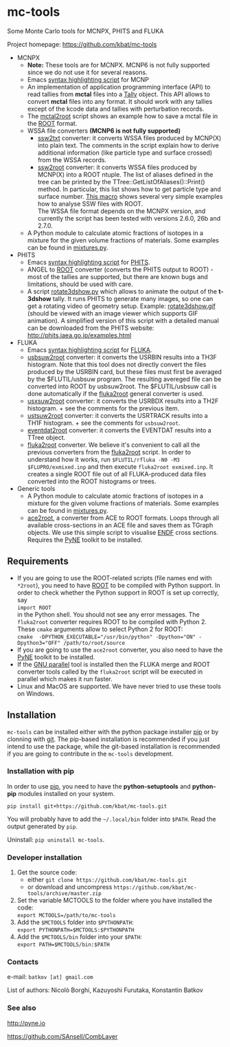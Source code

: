 # mc-tools
Some Monte Carlo tools for MCNPX, PHITS and FLUKA

Project homepage: https://github.com/kbat/mc-tools

* MСNРХ
  * **Note:** These tools are for MCNPX. MCNP6 is not fully supported since we do not use it for several reasons.
  * Emacs [syntax highlighting script](https://github.com/kbat/mc-tools/blob/master/mctools/mcnp/mcnpgen-mode.el) for MCNP
  * An implementation of application programming interface (API) to
    read tallies from **mctal** files into a
    [Tally](https://github.com/kbat/mc-tools/blob/master/mctools/mcnp/mctal.py)
    object. This API allows to convert **mctal** files into any
    format.  It should work with any tallies except of the kcode data
    and tallies with perturbation records. 
  * The [mctal2root](https://github.com/kbat/mc-tools/blob/master/mctools/mcnp/mctal2root.py)
    script shows an example how to save a mctal file in the
    [ROOT](http://root.cern.ch)  format.
  * WSSA file converters **(MCNP6 is not fully supported)**
    * [ssw2txt](https://github.com/kbat/mc-tools/blob/master/mctools/mcnp/ssw2txt.py)
      converter: it converts WSSA files produced by MCNP(X) into plain
      text. The comments in the script explain how to derive additional
      information (like particle type and surface crossed) from the
      WSSA records.
    * [ssw2root](https://github.com/kbat/mc-tools/blob/master/mctools/mcnp/ssw2root.py)
      converter: it converts WSSA files produced by MСNР(X) into a ROOT
      ntuple.
      The list of aliases defined in the tree can be printed
      by the TTree::GetListOfAliases()::Print()
      method. In particular, this list shows how to get particle type and surface number.
      [This macro](https://github.com/kbat/mc-tools/blob/master/mctools/mcnp/examples/ssw2root/example.C)
      shows several very simple examples how to analyse SSW files with
      ROOT.  
    The WSSA file format depends on the MCNPX version, and currently
    the script has been tested with versions 2.6.0, 26b and 2.7.0.
  * A Python module to calculate atomic fractions of isotopes in a
    mixture for the given volume fractions of materials. Some examples
    can be found in
    [mixtures.py](https://github.com/kbat/mc-tools/blob/master/mctools/common/mixtures.py). 
* PHITS
  * Emacs [syntax highlighting script](https://github.com/kbat/mc-tools/blob/master/mctools/phits/phits-mode.el) for [PHITS](http://phits.jaea.go.jp/).
  * ANGEL to [ROOT](http://root.cern.ch) converter (converts the PHITS
    output to ROOT) - most of the tallies are supported, but there are
    known bugs and limitations, should be used with care. 
  * A script
    [rotate3dshow.py](https://github.com/kbat/mc-tools/blob/master/mctools/phits/rotate3dshow.py)
    which allows to animate the output of the **t-3dshow** tally. It
    runs PHITS to generate many images, so one can get a rotating
    video of geometry setup. Example:
    [rotate3dshow.gif](http://mc-tools.googlecode.com/files/rotate3dshow.gif)
    (should be viewed with an image viewer which supports GIF
    animation).  A simplified version of this script with a detailed
    manual can be downloaded from the PHITS website:
    <http://phits.jaea.go.jp/examples.html> 
* FLUKA
  * Emacs [syntax highlighting script](https://github.com/kbat/mc-tools/blob/master/mctools/fluka/fluka-mode.el) for [FLUKA](http://www.fluka.org).
  * [usbsuw2root](https://github.com/kbat/mc-tools/blob/master/mctools/fluka/usbsuw2root.py) converter: it converts the USRBIN results into a TH3F histogram. Note that this tool does not directly convert the files produced by the USRBIN card, but these files must first be averaged by the $FLUTIL/usbsuw program. The resulting avereged file can be converted into ROOT by usbsuw2root. The $FLUTIL/usbsuw call is done automatically if the [fluka2root](https://github.com/kbat/mc-tools/blob/master/mctools/fluka/fluka2root.py) general converter is used.
  * [usxsuw2root](https://github.com/kbat/mc-tools/blob/master/mctools/fluka/usxsuw2root.py) converter: it converts the USRBDX results into a TH2F histogram. + see the comments for the previous item.
  * [ustsuw2root](https://github.com/kbat/mc-tools/blob/master/mctools/fluka/ustsuw2root.py) converter: it converts the USRTRACK results into a TH1F histogram. + see the comments for ```usbsuw2root```.
  * [eventdat2root](https://github.com/kbat/mc-tools/blob/master/mctools/fluka/eventdat2root.py) converter: it converts the EVENTDAT results into a TTree object.
  * [fluka2root](https://github.com/kbat/mc-tools/blob/master/mctools/fluka/fluka2root.py) converter. We believe it's convenient to call all the previous converters from the [fluka2root](https://github.com/kbat/mc-tools/blob/master/mctools/fluka/fluka2root.py) script. In order to understand how it works, run ```$FLUTIL/rfluka -N0 -M3 $FLUPRO/exmixed.inp``` and then execute ```fluka2root exmixed.inp```. It creates a single ROOT file out of all FLUKA-produced data files converted into the ROOT histograms or trees.
* Generic tools
  * A Python module to calculate atomic fractions of isotopes in a
    mixture for the given volume fractions of materials. Some examples
    can be found in
    [mixtures.py](https://github.com/kbat/mc-tools/blob/master/mctools/common/mixtures.py). 
   * [ace2root](https://github.com/kbat/mc-tools/blob/master/mctools/common/ace2root.py), a converter from ACE to ROOT formats. Loops through all available cross-sections in an ACE file and saves them as TGraph objects. We use this simple script to visualise [ENDF](http://www.nndc.bnl.gov/exfor/endf00.jsp) cross sections. Requires the [PyNE](http://pyne.io) toolkit to be installed.

## Requirements ##
* If you are going to use the ROOT-related scripts (file names end with ```*2root```), you need to have [ROOT](http://root.cern.ch) to be compiled with Python support. In order to check whether the Python
   support in ROOT is set up correctly, say   
   ```import ROOT```  
   in the Python shell. You should not see any error messages.
  The ```fluka2root``` converter requires ROOT to be compiled with Python 2. These ```cmake``` arguments allow to select Python 2 for ROOT:  
```cmake  -DPYTHON_EXECUTABLE="/usr/bin/python" -Dpython="ON" -Dpython3="OFF" /path/to/root/source```
* If you are going to use the ```ace2root``` converter, you also need to have the [PyNE](http://pyne.io) toolkit to be installed.
* If the [GNU parallel](https://www.gnu.org/software/parallel) tool is installed then the FLUKA merge and ROOT converter tools called by the ```fluka2root``` script will be executed in parallel which makes it run faster.
* Linux and MacOS are supported. We have never tried to use these tools on Windows.

## Installation ##
```mc-tools``` can be installed either with the python package installer [pip](https://pip.pypa.io/en/stable) or by clonning with [git](https://git-scm.com).
The pip-based installation is recommended if you just intend to use the package, while the git-based installation is recommended if you are going to contribute in the ```mc-tools``` development.

### Installation with pip ###
In order to use [pip](https://pip.pypa.io/en/stable), you need to have the **python-setuptools** and **python-pip** modules installed on your system.

```pip install git+https://github.com/kbat/mc-tools.git```

You will probably have to add the ```~/.local/bin``` folder into ```$PATH```. Read the output generated by ```pip```.

Uninstall: ```pip uninstall mc-tools```.

### Developer installation ###

1. Get the source code: 
    - either
```git clone https://github.com/kbat/mc-tools.git```
    - or download and uncompress ```https://github.com/kbat/mc-tools/archive/master.zip```
2. Set the variable MCTOOLS to the folder where you have installed the
   code:   
```export MCTOOLS=/path/to/mc-tools```
3. Add the ```$MCTOOLS``` folder into ```$PYTHONPATH```:  
```export PYTHONPATH=$MCTOOLS:$PYTHONPATH```
4. Add the ```$MCTOOLS/bin``` folder into your ```$PATH```:  
``` export PATH=$MCTOOLS/bin:$PATH ```


### Contacts ###
e-mail: `batkov [аt] gmail.com`

List of authors: Nicolò Borghi, Kazuyoshi Furutaka, Konstantin Batkov

### See also ###
http://pyne.io

https://github.com/SAnsell/CombLayer
